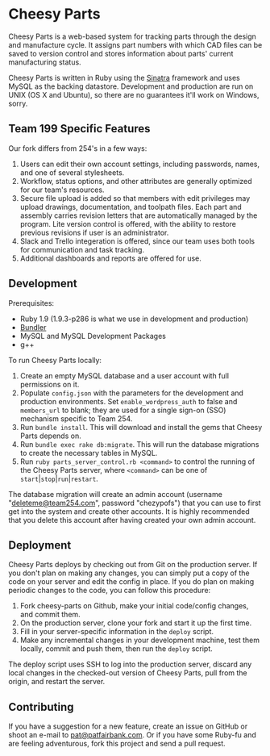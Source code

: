 Cheesy Parts
============

Cheesy Parts is a web-based system for tracking parts through the design and manufacture cycle. It assigns
part numbers with which CAD files can be saved to version control and stores information about parts'
current manufacturing status.

Cheesy Parts is written in Ruby using the [Sinatra](http://sinatrarb.com) framework and uses MySQL as the
backing datastore. Development and production are run on UNIX (OS X and Ubuntu), so there are no guarantees
it'll work on Windows, sorry.

## Team 199 Specific Features

Our fork differs from 254's in a few ways:

1. Users can edit their own account settings, including passwords, names, and one of several stylesheets.
1. Workflow, status options, and other attributes are generally optimized for our team's resources.
1. Secure file upload is added so that members with edit privileges may upload drawings, documentation, and toolpath files. Each part and assembly carries revision letters that are automatically managed by the program. Lite version control is offered, with the ability to restore previous revisions if user is an administrator.
1. Slack and Trello integeration is offered, since our team uses both tools for communication and task tracking.
1. Additional dashboards and reports are offered for use.

## Development

Prerequisites:

* Ruby 1.9 (1.9.3-p286 is what we use in development and production)
* [Bundler](http://gembundler.com)
* MySQL and MySQL Development Packages
* g++

To run Cheesy Parts locally:

1. Create an empty MySQL database and a user account with full permissions on it.
1. Populate `config.json` with the parameters for the development and production environments. Set
`enable_wordpress_auth` to false and `members_url` to blank; they are used for a single sign-on (SSO)
mechanism specific to Team 254.
1. Run `bundle install`. This will download and install the gems that Cheesy Parts depends on.
1. Run `bundle exec rake db:migrate`. This will run the database migrations to create the necessary tables in
MySQL.
1. Run `ruby parts_server_control.rb <command>` to control the running of the Cheesy Parts server, where
`<command>` can be one of `start`|`stop`|`run`|`restart`.

The database migration will create an admin account (username "deleteme@team254.com", password "chezypofs")
that you can use to first get into the system and create other accounts. It is highly recommended that you
delete this account after having created your own admin account.

## Deployment

Cheesy Parts deploys by checking out from Git on the production server. If you don't plan on making any
changes, you can simply put a copy of the code on your server and edit the config in place. If you do plan on
making periodic changes to the code, you can follow this procedure:

1. Fork cheesy-parts on Github, make your initial code/config changes, and commit them.
1. On the production server, clone your fork and start it up the first time.
1. Fill in your server-specific information in the `deploy` script.
1. Make any incremental changes in your development machine, test them locally, commit and push them, then run
the `deploy` script.

The deploy script uses SSH to log into the production server, discard any local changes in the checked-out
version of Cheesy Parts, pull from the origin, and restart the server.

## Contributing

If you have a suggestion for a new feature, create an issue on GitHub or shoot an e-mail to
[pat@patfairbank.com](mailto:pat@patfairbank.com). Or if you have some Ruby-fu and are feeling adventurous,
fork this project and send a pull request.
